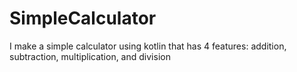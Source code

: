 # SimpleCalculator

I make a simple calculator using kotlin that has 4 features: addition, subtraction, multiplication, and division
